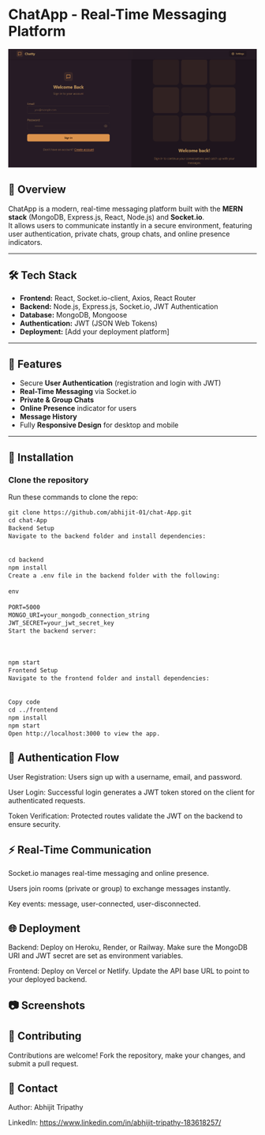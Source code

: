# ChatApp - Real-Time Messaging Platform

![ChatApp Banner](https://github.com/abhijit-01/chat-App/blob/main/assests/banner.png?raw=true)

## 🚀 Overview

ChatApp is a modern, real-time messaging platform built with the **MERN stack** (MongoDB, Express.js, React, Node.js) and **Socket.io**.  
It allows users to communicate instantly in a secure environment, featuring user authentication, private chats, group chats, and online presence indicators.

---

## 🛠️ Tech Stack

- **Frontend:** React, Socket.io-client, Axios, React Router
- **Backend:** Node.js, Express.js, Socket.io, JWT Authentication
- **Database:** MongoDB, Mongoose
- **Authentication:** JWT (JSON Web Tokens)
- **Deployment:** [Add your deployment platform]

---

## 📸 Features

- Secure **User Authentication** (registration and login with JWT)
- **Real-Time Messaging** via Socket.io
- **Private & Group Chats**
- **Online Presence** indicator for users
- **Message History**
- Fully **Responsive Design** for desktop and mobile

---

## 🔧 Installation

### Clone the repository

Run these commands to clone the repo:

```
git clone https://github.com/abhijit-01/chat-App.git
cd chat-App
Backend Setup
Navigate to the backend folder and install dependencies:


cd backend
npm install
Create a .env file in the backend folder with the following:

env

PORT=5000
MONGO_URI=your_mongodb_connection_string
JWT_SECRET=your_jwt_secret_key
Start the backend server:



npm start
Frontend Setup
Navigate to the frontend folder and install dependencies:


Copy code
cd ../frontend
npm install
npm start
Open http://localhost:3000 to view the app.
```

## 🔐 Authentication Flow

User Registration: Users sign up with a username, email, and password.

User Login: Successful login generates a JWT token stored on the client for authenticated requests.

Token Verification: Protected routes validate the JWT on the backend to ensure security.

## ⚡ Real-Time Communication

Socket.io manages real-time messaging and online presence.

Users join rooms (private or group) to exchange messages instantly.

Key events: message, user-connected, user-disconnected.

## 🌐 Deployment

Backend: Deploy on Heroku, Render, or Railway. Make sure the MongoDB URI and JWT secret are set as environment variables.

Frontend: Deploy on Vercel or Netlify. Update the API base URL to point to your deployed backend.

## 📷 Screenshots


## 🤝 Contributing

Contributions are welcome! Fork the repository, make your changes, and submit a pull request.

## 📧 Contact
Author: Abhijit Tripathy

LinkedIn: https://www.linkedin.com/in/abhijit-tripathy-183618257/
